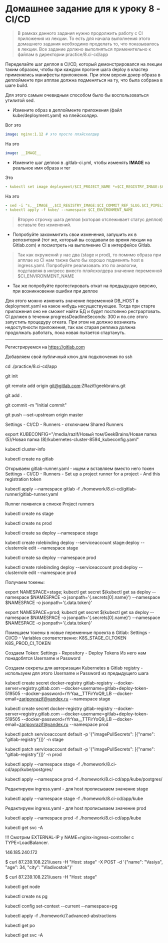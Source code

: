 # Домашнее задание для к уроку 8 - CI/CD

> В рамках данного задания нужно продолжить работу с CI приложения из лекции.
> То есть для начала выполнения этого домашнего задания необходимо проделать то,
> что показывалось в лекции.
> Все задание должно выполняться применительно к файлам в директории practice/8.ci-cd/app

Переделайте шаг деплоя в CI/CD, который демонстрировался на лекции
таким образом, чтобы при каждом прогоне шага deploy в кластер применялись
манифесты приложения. При этом версия докер образа в деплойменте при апплае
должна подменяться на ту, что была собрана в шаге build.

Для этого самым очевидным способом было бы воспользоваться утилитой sed.

* Измените образ в деплойменте приложения (файл kube/deployment.yaml) на плейсхолдер.

Вот это

```yaml
image: nginx:1.12 # это просто плэйсхолдер
```

На это

```yaml
image: __IMAGE__
```

* Измените шаг деплоя в .gitlab-ci.yml,
чтобы изменять __IMAGE__ на реальное имя образа и тег

Это

```yaml
- kubectl set image deployment/$CI_PROJECT_NAME *=$CI_REGISTRY_IMAGE:$CI_COMMIT_REF_SLUG.$CI_PIPELINE_ID --namespace $CI_ENVIRONMENT_NAME
```

На это

```yaml
- sed -i "s,__IMAGE__,$CI_REGISTRY_IMAGE:$CI_COMMIT_REF_SLUG.$CI_PIPELINE_ID,g" kube/deployment.yaml
- kubectl apply -f kube/ --namespace $CI_ENVIRONMENT_NAME
```

> Вторую строчку шага деплоя (которая отслеживает статус деплоя) оставьте без изменений.

* Попробуйте закоммитить свои изменения, запушить их в репозиторий
(тот же, который вы создавали во время лекции на Gitlab.com)
и посмотреть на выполнение CI в интерфейсе Gitlab.

> Так как окружений у нас два (stage и prod), то помимо образа при апплае из CI
> нам также было бы хорошо подменять host в ingress.yaml.
> Попробуйте реализовать это по аналогии, подставляя в ингресс вместо
> плэйсхолдера значение переменной $CI_ENVIRONMENT_NAME

* Так же попробуйте протестировать откат на предыдущую версию,
при возникновении ошибки при деплое

Для этого можно изменить значение переменной DB_HOST в deployment.yaml на какое нибудь несуществующее.
Тогда при старте приложения оно не сможет найти БД и будет постоянно рестрартовать. CI должен в течении progressDeadlineSeconds: 300 и по.сле этого запустить процедуру отката.
При этом не должно возникать недоступности приложения, так как старая реплика должна продолжать работать, пока новая пытается стартануть.



---------------------------------------------------------------------------------

Регистрируемся на https://gitlab.com

Добавляем свой публичный ключ для подключения по ssh

cd ./practice/8.ci-cd/app

git init

git remote add origin git@gitlab.com:ZRazif/geekbrains.git

git add .

git commit -m "Initial commit"

git push --set-upstream origin master

Settings - CI/CD - Runners - отключаем Shared Runners



export KUBECONFIG="/media/razif/Новый том/GeekBrains/Новая папка (5)/Новая папка (8)/kubernetes-cluster-8594_kubeconfig.yaml"

kubectl cluster-info



kubectl create ns gitlab

Открываем gitlab-runner.yaml - ищем <CHANGE ME> и вставляем вместо него токен
Settings - CI/CD - Runners - Set up a project runner for a project - And this registration token

kubectl apply --namespace gitlab -f ./homework/8.ci-cd/gitlab-runner/gitlab-runner.yaml

Runner появился в списке Project runners



kubectl create ns stage

kubectl create ns prod

kubectl create sa deploy --namespace stage

kubectl create rolebinding deploy --serviceaccount stage:deploy --clusterrole edit --namespace stage

kubectl create sa deploy --namespace prod

kubectl create rolebinding deploy --serviceaccount prod:deploy --clusterrole edit --namespace prod

Получаем токены:

export NAMESPACE=stage; kubectl get secret $(kubectl get sa deploy --namespace $NAMESPACE -o jsonpath='{.secrets[0].name}') --namespace $NAMESPACE -o jsonpath='{.data.token}'

export NAMESPACE=prod; kubectl get secret $(kubectl get sa deploy --namespace $NAMESPACE -o jsonpath='{.secrets[0].name}') --namespace $NAMESPACE -o jsonpath='{.data.token}'

Помещаем токены в новые переменные проекта в Gitlab: Settings - CI/CD - Variables
соответственно:
K8S_STAGE_CI_TOKEN
K8S_PROD_CI_TOKEN

Создаем Token: Settings - Repository - Deploy Tokens
Из него нам понадобятся Username и Password

Создаем секреты для авторизации Kubernetes в Gitlab registry - используем для этого Username и Password из предыдущего шага

kubectl create secret docker-registry gitlab-registry --docker-server=registry.gitlab.com --docker-username=gitlab+deploy-token-519505 --docker-password=rYrYaa__TTFirYoQ9_LB --docker-email=zaripovrazif@yandex.ru --namespace stage

kubectl create secret docker-registry gitlab-registry --docker-server=registry.gitlab.com --docker-username=gitlab+deploy-token-519505 --docker-password=rYrYaa__TTFirYoQ9_LB --docker-email=zaripovrazif@yandex.ru --namespace prod

kubectl patch serviceaccount default -p '{"imagePullSecrets": [{"name": "gitlab-registry"}]}' -n stage

kubectl patch serviceaccount default -p '{"imagePullSecrets": [{"name": "gitlab-registry"}]}' -n prod



kubectl apply --namespace stage -f ./homework/8.ci-cd/app/kube/postgres/

kubectl apply --namespace prod -f ./homework/8.ci-cd/app/kube/postgres/

Редактируем ingress.yaml - для host прописываем значение stage

kubectl apply --namespace stage -f ./homework/8.ci-cd/app/kube

Редактируем ingress.yaml - для host прописываем значение prod

kubectl apply --namespace prod -f ./homework/8.ci-cd/app/kube

kubectl get svc -A

!!! Смотрим EXTERNAL-IP у NAME=nginx-ingress-controller с TYPE=LoadBalancer.

146.185.240.172

$ curl 87.239.108.221/users -H "Host: stage" -X POST -d '{"name": "Vasiya", "age": 34, "city": "Vladivostok"}'

$ curl 87.239.108.221/users -H "Host: stage"











kubectl get node

kubectl create ns pg

kubectl config set-context --current --namespace=pg

kubectl apply -f ./homework/7.advanced-abstractions

kubectl get po

kubectl get svc -A

